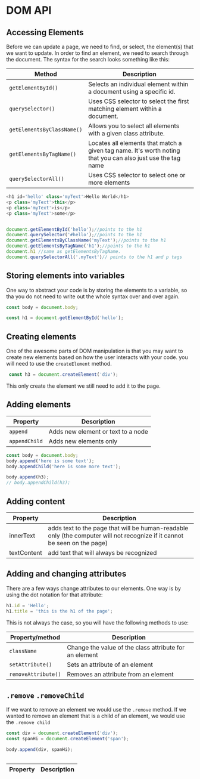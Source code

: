 # DOM API

## Accessing Elements
Before we can update a page, we need to find, or select, the element(s) that we want to update. In order to find an element, we need to search through the document. The syntax for the search looks something like this:

| Method | Description |
|----------|----------|
| `getElementById()` | Selects an individual element within a document using a specific id. |
| `querySelector()` | Uses CSS selector to select the first matching element within a document. | 
| `getElementsByClassName()` | Allows you to select all elements with a given class attribute. |
| `getElementsByTagName()` | Locates all elements that match a given tag name. It's worth noting that you can also just use the tag name | 
| `querySelectorAll()` | Uses CSS selector to select one or more elements |


```js
<h1 id='hello' class='myText'>Hello World</h1>
<p class='myText'>this</p>
<p class='myText'>is</p>
<p class='myText'>some</p>


document.getElementById('hello');//points to the h1
document.querySelector('#hello');//points to the h1
document.getElementsByClassName('myText');//points to the h1
document.getElementsByTagName('h1');//points to the h1 
document.h1 //same as getElementsByTagName. 
document.querySelectorAll('.myText')// points to the h1 and p tags
```

## Storing elements into variables

One way to abstract your code is by storing the elements to a variable, so tha you do not need to write out the whole syntax over and over again. 

```js
const body = document.body;

const h1 = document.getElementById('hello');

```

## Creating elements

One of the awesome parts of DOM manipulation is that you may want to create new elements based on how the user interacts with your code. you will need to use the `createElement` method. 

```js
 const h3 = document.createElement('div');
```

This only create the element we still need to add it to the page.

## Adding elements

| Property | Description |
|----------|----------|
| `append` | Adds new element or text to a node |
| `appendChild` | Adds new elements only |

```js
const body = document.body;
body.append('here is some text');
body.appendChild('here is some more text'); 

body.append(h3);
// body.appendChild(h3);

```
## Adding content

| Property | Description |
|----------|----------|
| innerText | adds text to the page that will be human-readable only (the computer will not recognize if it cannot be seen on the page) |
| textContent | add text that will always be recognized |

## Adding and changing attributes

There are a few ways change attributes to our elements. One way is by using the dot notation for that attribute:

```js
h1.id = 'Hello';
h1.title = 'this is the h1 of the page';
```
This is not always the case, so you will have the following methods to use:

| Property/method | Description |
|----------|----------|
| `className` | Change the value of the class attribute for an element |
| `setAttribute()` | Sets an attribute of an element |
| `removeAttribute()` | Removes an attribute from an element |


## `.remove` `.removeChild`

If we want to remove an element we would use the `.remove` method. If we wanted to remove an element that is a child of an element, we would use the `.remove child`

```js
const div = document.createElement('div');
const spanHi = document.createElement('span');

body.append(div, spanHi);



```
| Property | Description |
|----------|----------|